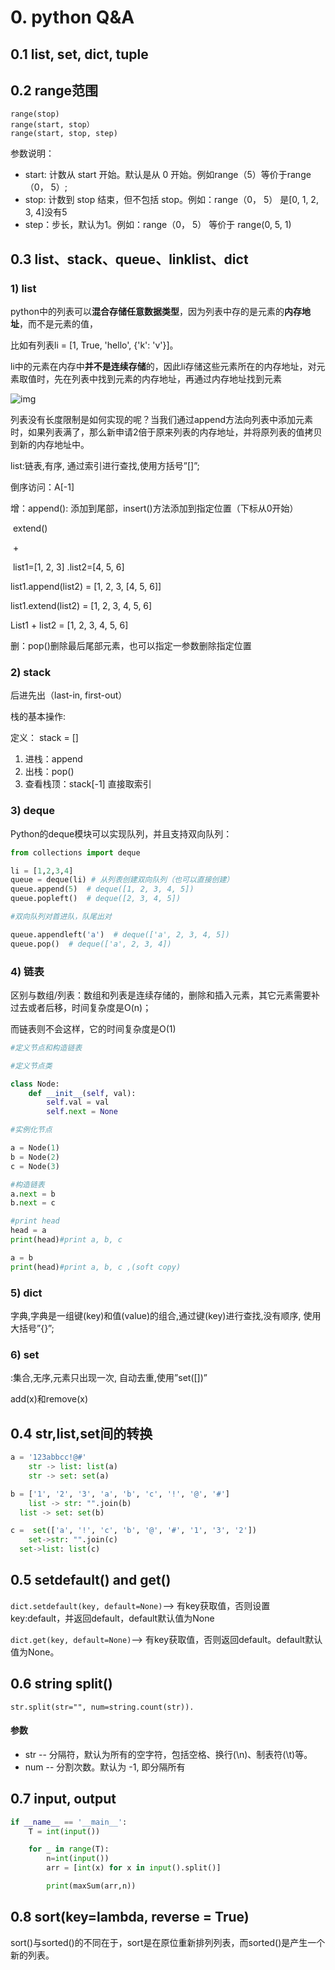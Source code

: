 # 0. python Q&A

## 0.1 list, set, dict, tuple

## 0.2 range范围

```text
range(stop)
range(start, stop）
range(start, stop, step)
```

参数说明：

* start: 计数从 start 开始。默认是从 0 开始。例如range（5）等价于range（0， 5）;
* stop: 计数到 stop 结束，但不包括 stop。例如：range（0， 5） 是\[0, 1, 2, 3, 4\]没有5
* step：步长，默认为1。例如：range（0， 5） 等价于 range\(0, 5, 1\)

## 0.3 list、stack、queue、linklist、dict

### 1\) list

python中的列表可以**混合存储任意数据类型**，因为列表中存的是元素的**内存地址**，而不是元素的值，

比如有列表li = \[1, True, 'hello', {'k': 'v'}\]。

li中的元素在内存中**并不是连续存储**的，因此li存储这些元素所在的内存地址，对元素取值时，先在列表中找到元素的内存地址，再通过内存地址找到元素

![img](https://img-blog.csdn.net/20171114063740628?watermark/2/text/aHR0cDovL2Jsb2cuY3Nkbi5uZXQvQXloYW5faHVhbmc=/font/5a6L5L2T/fontsize/400/fill/I0JBQkFCMA==/dissolve/70/gravity/SouthEast)

列表没有长度限制是如何实现的呢？当我们通过append方法向列表中添加元素时，如果列表满了，那么新申请2倍于原来列表的内存地址，并将原列表的值拷贝到新的内存地址中。

list:链表,有序, 通过索引进行查找,使用方括号”\[\]”;

倒序访问：A\[-1\]

增：append\(\): 添加到尾部，insert\(\)方法添加到指定位置（下标从0开始）

​ extend\(\)

​ +

​ list1=\[1, 2, 3\] .list2=\[4, 5, 6\]

list1.append\(list2\) = \[1, 2, 3, \[4, 5, 6\]\]

list1.extend\(list2\) = \[1, 2, 3, 4, 5, 6\]

List1 + list2 = \[1, 2, 3, 4, 5, 6\]

删：pop\(\)删除最后尾部元素，也可以指定一参数删除指定位置

### 2\) stack

后进先出（last-in, first-out）

栈的基本操作:

定义： stack = \[\]

1. 进栈：append
2. 出栈：pop\(\)
3. 查看栈顶：stack\[-1\] 直接取索引

### 3\) deque

Python的deque模块可以实现队列，并且支持双向队列：

```python
from collections import deque

li = [1,2,3,4]
queue = deque(li) # 从列表创建双向队列（也可以直接创建）
queue.append(5)  # deque([1, 2, 3, 4, 5])
queue.popleft()  # deque([2, 3, 4, 5])

#双向队列对首进队，队尾出对

queue.appendleft('a')  # deque(['a', 2, 3, 4, 5])
queue.pop()  # deque(['a', 2, 3, 4])
```

### 4\) 链表

区别与数组/列表：数组和列表是连续存储的，删除和插入元素，其它元素需要补过去或者后移，时间复杂度是O\(n\)；

而链表则不会这样，它的时间复杂度是O\(1\)

```python
#定义节点和构造链表

#定义节点类

class Node:
    def __init__(self, val):
        self.val = val
        self.next = None

#实例化节点

a = Node(1)
b = Node(2)
c = Node(3)

#构造链表
a.next = b
b.next = c

#print head
head = a
print(head)#print a, b, c 

a = b
print(head)#print a, b, c ,(soft copy)
```

### 5\) dict

字典,字典是一组键\(key\)和值\(value\)的组合,通过键\(key\)进行查找,没有顺序, 使用大括号”{}”;

### 6\) set

:集合,无序,元素只出现一次, 自动去重,使用”set\(\[\]\)”

add\(x\)和remove\(x\)

## 0.4 str,list,set间的转换

```python
a = '123abbcc!@#'  
    str -> list: list(a)
    str -> set: set(a)

b = ['1', '2', '3', 'a', 'b', 'c', '!', '@', '#']
    list -> str: "".join(b)
  list -> set: set(b)

c =  set(['a', '!', 'c', 'b', '@', '#', '1', '3', '2']) 
    set->str: "".join(c)
  set->list: list(c)
```

## 0.5 setdefault\(\) and get\(\)

`dict.setdefault(key, default=None)`–&gt; 有key获取值，否则设置 key:default，并返回default，default默认值为None

`dict.get(key, default=None)`–&gt; 有key获取值，否则返回default。default默认值为None。

## 0.6 string split\(\)



```text
str.split(str="", num=string.count(str)).
```

#### 参数

* str -- 分隔符，默认为所有的空字符，包括空格、换行\(\n\)、制表符\(\t\)等。
* num -- 分割次数。默认为 -1, 即分隔所有

## 0.7 input, output

```python
if __name__ == '__main__':
    T = int(input())

    for _ in range(T):
        n=int(input())
        arr = [int(x) for x in input().split()]

        print(maxSum(arr,n))
```

## 0.8 sort\(key=lambda, reverse = True\)

sort\(\)与sorted\(\)的不同在于，sort是在原位重新排列列表，而sorted\(\)是产生一个新的列表。

